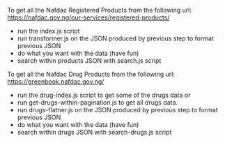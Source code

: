 To get all the Nafdac Registered Products from the following url: https://nafdac.gov.ng/our-services/registered-products/

- run the index.js script
- run transformer.js on the JSON produced by previous step to format previous JSON
- do what you want with the data (have fun)
- search within products JSON with search.js script

To get all the Nafdac Drug Products from the following url: https://greenbook.nafdac.gov.ng/

- run the drug-index.js script to get some of the drugs data
  or
- run get-drugs-within-pagination.js to get all drugs data.
- run drugs-flatner.js on the JSON produced by previous step to format previous JSON
- do what you want with the data (have fun)
- search within drugs JSON with search-drugs.js script
